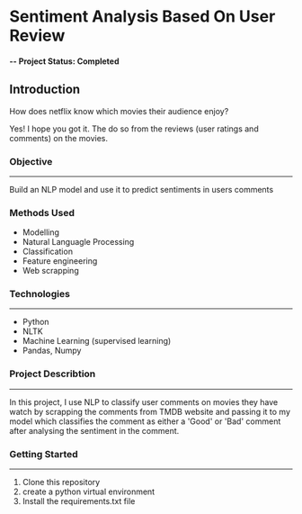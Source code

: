# Sentiment Analysis Based On User Review

#### -- Project Status: Completed

## Introduction

How does netflix know which movies their audience enjoy?

Yes! I hope you got it. The do so from the reviews (user ratings and comments) on the movies.

### Objective

---

Build an NLP model and use it to predict sentiments in users comments

### Methods Used

* Modelling
* Natural Languagle Processing
* Classification
* Feature engineering
* Web scrapping

### Technologies

---

* Python
* NLTK
* Machine Learning (supervised learning)
* Pandas, Numpy

### Project Describtion

---

In this project, I use NLP to classify user comments on movies they have watch by scrapping the comments from TMDB website and passing it to my model which classifies the comment as either a 'Good' or 'Bad' comment after analysing the sentiment in the comment.

### Getting Started

---

1. Clone this repository
2. create a python virtual environment
3. Install the requirements.txt file
